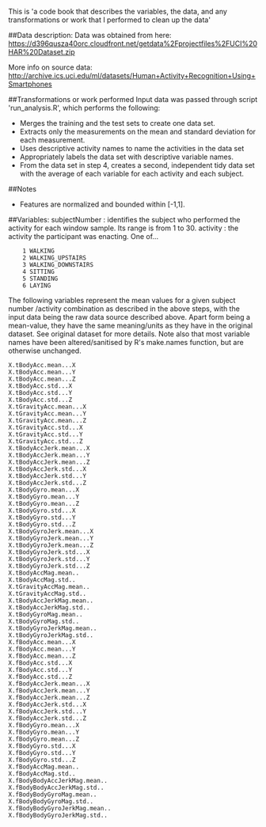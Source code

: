 This is 'a code book that describes the variables, the data, and any transformations or work that I performed to clean up the data'

##Data description:
Data was obtained from here:
https://d396qusza40orc.cloudfront.net/getdata%2Fprojectfiles%2FUCI%20HAR%20Dataset.zip 

More info on source data:
http://archive.ics.uci.edu/ml/datasets/Human+Activity+Recognition+Using+Smartphones 

##Transformations or work performed
Input data was passed through script 'run_analysis.R', which performs the following:
+ Merges the training and the test sets to create one data set.
+ Extracts only the measurements on the mean and standard deviation for each measurement. 
+ Uses descriptive activity names to name the activities in the data set
+ Appropriately labels the data set with descriptive variable names. 
+ From the data set in step 4, creates a second, independent tidy data set with the average of each variable for each activity and each subject.

##Notes
- Features are normalized and bounded within [-1,1].

##Variables:
	subjectNumber			: identifies the subject who performed the activity for each window sample. Its range is from 1 to 30.
	activity				: the activity the participant was enacting. One of...

		1 WALKING
		2 WALKING_UPSTAIRS
		3 WALKING_DOWNSTAIRS
		4 SITTING
		5 STANDING
		6 LAYING

The following variables represent the mean values for a given subject number /activity combination as described in the above steps, with the input data being the raw data source described above.
Apart form being a mean-value, they have the same meaning/units as they have in the original dataset. See original dataset for more details.
Note also that most variable names have been altered/sanitised by R's make.names function, but are otherwise unchanged.
	
	X.tBodyAcc.mean...X
	X.tBodyAcc.mean...Y
	X.tBodyAcc.mean...Z
	X.tBodyAcc.std...X
	X.tBodyAcc.std...Y
	X.tBodyAcc.std...Z
	X.tGravityAcc.mean...X
	X.tGravityAcc.mean...Y
	X.tGravityAcc.mean...Z
	X.tGravityAcc.std...X
	X.tGravityAcc.std...Y
	X.tGravityAcc.std...Z
	X.tBodyAccJerk.mean...X
	X.tBodyAccJerk.mean...Y
	X.tBodyAccJerk.mean...Z
	X.tBodyAccJerk.std...X
	X.tBodyAccJerk.std...Y
	X.tBodyAccJerk.std...Z
	X.tBodyGyro.mean...X
	X.tBodyGyro.mean...Y
	X.tBodyGyro.mean...Z
	X.tBodyGyro.std...X
	X.tBodyGyro.std...Y
	X.tBodyGyro.std...Z
	X.tBodyGyroJerk.mean...X
	X.tBodyGyroJerk.mean...Y
	X.tBodyGyroJerk.mean...Z
	X.tBodyGyroJerk.std...X
	X.tBodyGyroJerk.std...Y
	X.tBodyGyroJerk.std...Z
	X.tBodyAccMag.mean..
	X.tBodyAccMag.std..
	X.tGravityAccMag.mean..
	X.tGravityAccMag.std..
	X.tBodyAccJerkMag.mean..
	X.tBodyAccJerkMag.std..
	X.tBodyGyroMag.mean..
	X.tBodyGyroMag.std..
	X.tBodyGyroJerkMag.mean..
	X.tBodyGyroJerkMag.std..
	X.fBodyAcc.mean...X
	X.fBodyAcc.mean...Y
	X.fBodyAcc.mean...Z
	X.fBodyAcc.std...X
	X.fBodyAcc.std...Y
	X.fBodyAcc.std...Z
	X.fBodyAccJerk.mean...X
	X.fBodyAccJerk.mean...Y
	X.fBodyAccJerk.mean...Z
	X.fBodyAccJerk.std...X
	X.fBodyAccJerk.std...Y
	X.fBodyAccJerk.std...Z
	X.fBodyGyro.mean...X
	X.fBodyGyro.mean...Y
	X.fBodyGyro.mean...Z
	X.fBodyGyro.std...X
	X.fBodyGyro.std...Y
	X.fBodyGyro.std...Z
	X.fBodyAccMag.mean..
	X.fBodyAccMag.std..
	X.fBodyBodyAccJerkMag.mean..
	X.fBodyBodyAccJerkMag.std..
	X.fBodyBodyGyroMag.mean..
	X.fBodyBodyGyroMag.std..
	X.fBodyBodyGyroJerkMag.mean..
	X.fBodyBodyGyroJerkMag.std..

